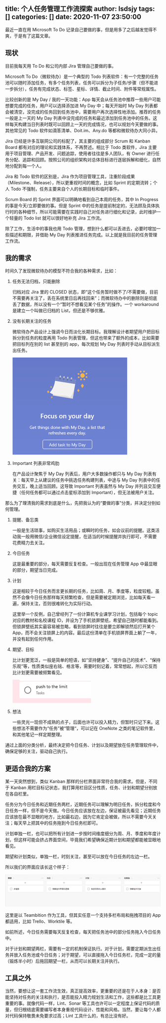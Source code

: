 title: 个人任务管理工作流探索
author: lsdsjy
tags: []
categories: []
date: 2020-11-07 23:50:00
---
最近一直在用 Microsoft To Do 记录自己要做的事，但是用多了之后越发觉得不爽，于是有了这篇文章。

## 现状

目前我每天用 To Do 和公司内部 Jira 管理自己要做的事。

<!-- more -->

Microsoft To Do（微软待办）是一个典型的 Todo 列表软件：有一个完整的任务池可以随时添加任务，有多个任务列表，任务可以拆分为子任务/步骤（但不能进一步拆分），任务有完成状态、标签、星标、详情、截止时间、附件等常规属性。

比较创新的是 My Day / 我的一天功能：App 每天会从任务池中推荐一些用户可能想要完成的任务，用户可以选择添加进 My Day 中；每天开始时 My Day 列表都会被清空，没完成的任务回到任务池中，需要用户再次选择性地添加。推荐的任务一般是上一天的 My Day 列表中没完成的任务和最近添加到任务池中的任务。这样每天构建当日列表时既可以回顾上一天的完成情况，也可以规划今天要做的事。其他常见的 Todo 软件如滴答清单、Doit.im、Any.do 等都和微软待办大同小异。

Jira 已经是许多互联网公司的标配了，其主要的组成部分 Scrum 和 Kanban Board 都有对应的理论和实践体系，不再赘述。相比于 Todo 类软件，Jira 主要用于项目管理、产品开发、问题追踪，使用者往往是多人团队，有 Owner 进行任务分配、追踪和回顾。按照公司的组织架构对总体目标进行逐层拆解和细化，自然地分配到每一个人。 

Jira 和 Todo 软件的区别是，Jira 作为项目管理工具，注重阶段成果（Milestone、Release），所以更重视时间的概念，比如 Sprint 的定期流转；个人 Todo 不强制，任务主要来自个人的长期目标和临时事件。

Scrum Board 的 Sprint 界面可以明确地看到自己本周的任务，其中 In Progress 的事是今天/立即要做的事。但是 Sprint 中的任务是提前制定的，无法顾及具体执行时的各种细节，所以可能需要在实践时自己对任务进行细化和记录，此时维护一个轻量的 Todo list 就可以很好地补充 Jira 工作流。

除了工作，生活中的事我也用 Todo 管理，想到什么都可以丢进去，必要时增加一些描述和期限，并借助 My Day 列表推进任务完成。以上就是我目前的任务管理工作流。

## 我的需求

时间久了发现微软待办的模型不符合我的各种需求，比如：

1. 任务无法归档，只能删除

   归档对应 Jira 里的 CLOSED 状态，即“这个任务暂时做不了/不需要做，目前不需要再关注了，丢在系统里日后再找回来”；而微软待办中的删除则是彻底丢了数据，所以没有一个“暂时不想看见某个任务”的操作。一个 workaround 是建立一个叫做已归档的 List，但还是不够优雅。

2. 没有长期关注的任务

   微软待办产品设计上强调今日而淡化长期目标。我理解设计者期望用户把目标拆分到任务的粒度再用 Todo 列表管理，但这也带来了额外的成本，比如需要把目标列在别的 list 甚至别的 app，每次规划 My Day 列表时手动从目标派生出任务。

   ![Focus on Today](/images/task-management/today.png)

3. Important 列表非常鸡肋

   在产品设计聚焦于 My Day 列表后，用户大多数操作都只与 My Day 列表有关：每天早上从建议的任务中挑选任务构建列表，中途与 My Day 列表中的任务交互，晚上适当回顾。这导致 Important 列表虽然与 My Day 并列且交互便捷（任何任务都可以通过点击星标添加到 Important），但无法被用户关注。

那么为了理清我的需求到底是什么，先把我认为的“要做的事”分类，并决定分别如何管理。

1. 提醒、备忘类

   一般是生活琐事，如购买生活用品；或瞬时的任务，如会议前的提醒。这类活动我一般用微信/企业微信设定提醒，在适当的时候提醒并执行即可，不需要花费精力去关注。

2. 今日任务

   这是最重要的部分，每天需要反复检查。一般出现在任务管理 App 中最显眼的部分，期望当日完成。

3. 计划

   这是相较于今日任务而言更长期的任务，比如周、月、季度等，粒度较粗。虽然不会像今日任务那样每天频繁检查，但是需要被定期浏览，比如每天看一遍，保持关注，否则很难转化为实际行动。

   这里举一个反例，自己曾经列了一份计算机专业课学习计划，包括每个 topic 对应的教材和名校课程 ID，并设为了手机锁屏壁纸，希望自己随时都能看到。但锁屏壁纸其实最容易被忽略，看到锁屏时往往是要立即解锁然后打开某个 App，而不会关注锁屏上的内容。最后这份清单在手机锁屏界面上躺了一年，并没有起到任何作用。

4. 期望、目标

   比计划更宽泛，一般是简单的短语，如“坚持健身”、“提升自己的技术”、“保持乐观”等，性质类似座右铭、格言等，需要时刻记着，常常想起，所以它反而比计划更需要被频繁看见。

   ![期望](/images/task-management/expectation.png)

5. 想法

   一些灵光一现但不成熟的点子，后面也许可以投入精力，但暂时只记下来。这些想法不需要作为“任务”被“管理“，可以记在 OneNote 之类的笔记软件里，和其他笔记一样定期整理。

通过上面的分类分析，最终决定把今日任务、计划以及期望放在任务管理软件中，确保足够的关注，驱动自己执行。

## 更适合我的方案

某一天突然想到，类似 Kanban 那样的分栏界面非常符合我的需求。但是，不同于 Kanban 用栏目标记状态，我打算用栏目区分性质，任务、计划和期望分别放在各自栏里。

任务分为今日任务和近期任务两栏，近期任务可以理解为明日任务，拆分粒度和今日任务一样，但不是今天做。今日任务应该放在左边，保证被最先看见；近期任务应该放在最不显眼的地方，比如最右边，因为它肯定会被做，所以不需要今天关注；每天早上把其中的任务拖到今日任务栏即可。

计划单独一栏，也可以把所有计划进一步按时间维度细分为周、月、季度和年度计划，但这样可能会挤占界面空间，毕竟我们希望确保近期计划和期望都能被显眼地看见。

期望和计划类似，单独一栏，时刻关注，甚至可以放在今日任务的左边一栏。

所以我们的界面应该长这个样子：

![分栏界面](/images/task-management/columns.png)

这里是以 Teambition 作为工具，但其实任意一个支持多栏布局和拖拽项目的 App 都适用，比如 Trello、Worktile 等。

如前所述，今日任务需要每天反复检查，每天把任务池中的部分任务拖入今日任务中。

对于计划和期望两栏，需要有一定的机制保证执行。对于计划，需要定期派生出任务并放入任务池或今日任务；对于期望，可以直接拖入今日任务栏，完成一定的量（锻炼半小时）后拖回期望一栏，从而可以长期关注并执行。

## 工具之外

当然，要想让这一套工作流生效，真正提高效率，更重要的还是在于人本身：是否能坚持对任务的关注和执行，是否能投入精力规划生活和工作，这些都是比工具更重要的事。就像代码一样，Lint、Sonar 等工具也许可以一定程度上保证代码的质量，但归根结底需要编写者本身重视代码设计、性能和风格。当然，要让每个人都对代码保持敬畏未免要求过高；Lint 工具什么的，有总比没有好。